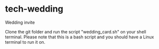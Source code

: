# tech-wedding
Wedding invite

Clone the git folder and run the script "wedding_card.sh" on your shell terminal. 
Please note that this is a bash script and you should have a Linux terminal to run it on.
